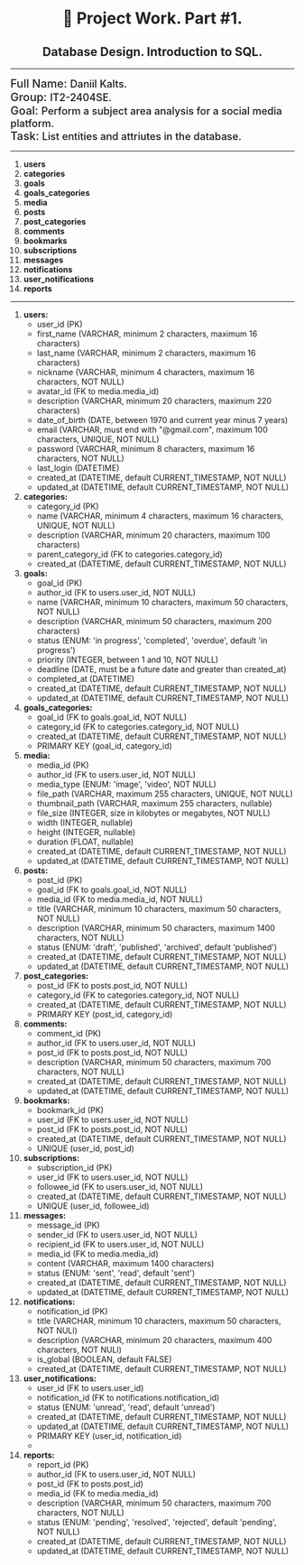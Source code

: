 <h1 style="color: #222222; text-align: center; border-bottom: none;">🚀 Project Work. Part #1.</h1>
<h2 style="color: #222222; text-align: center;">Database Design. Introduction to SQL.</h2>

<hr />

<div style="font-weight: 500">
  <span style="font-size: 20px; color: #222222">
    Full Name:
  </span>
  <span style="font-size: 18px;">
    Daniil Kalts.
  </span> <br />
  <span style="font-size: 20px; color: #222222">
    Group:
  </span>
  <span style="font-size: 18px;">
    IT2-2404SE.
  </span> <br />
  <span style="font-size: 20px; color: #222222">
    Goal:
  </span>
  <span style="font-size: 18px;">
    Perform a subject area analysis for a social media platform.
  </span> <br />
  <span style="font-size: 20px; color: #222222">
    Task:
  </span>
  <span style="font-size: 18px;">
    List entities and attriutes in the database.
  </span>
  <hr />
</div>

<ol>
  <li><b>users</b></li>
  <li><b>categories</b></li>
  <li><b>goals</b></li>
  <li><b>goals_categories</b></li>
  <li><b>media</b></li>
  <li><b>posts</b></li>
  <li><b>post_categories</b></li>
  <li><b>comments</b></li>
  <li><b>bookmarks</b></li>
  <li><b>subscriptions</b></li>
  <li><b>messages</b></li>
  <li><b>notifications</b></li>
  <li><b>user_notifications</b></li>
  <li><b>reports</b></li>
</ol>

<hr />

<ol>
  <li><b>users:</b>
    <ul>
      <li>user_id (PK)</li>
      <li>first_name (VARCHAR, minimum 2 characters, maximum 16 characters)</li>
      <li>last_name (VARCHAR, minimum 2 characters, maximum 16 characters)</li>
      <li>nickname (VARCHAR, minimum 4 characters, maximum 16 characters, NOT NULL)</li>
      <li>avatar_id (FK to media.media_id)</li>
      <li>description (VARCHAR, minimum 20 characters, maximum 220 characters)</li>
      <li>date_of_birth (DATE, between 1970 and current year minus 7 years)</li>
      <li>email (VARCHAR, must end with "@gmail.com", maximum 100 characters, UNIQUE, NOT NULL)</li>
      <li>password (VARCHAR, minimum 8 characters, maximum 16 characters, NOT NULL)</li>
      <li>last_login (DATETIME)</li>
      <li>created_at (DATETIME, default CURRENT_TIMESTAMP, NOT NULL)</li>
      <li>updated_at (DATETIME, default CURRENT_TIMESTAMP, NOT NULL)</li>
    </ul>
  </li>
  <li><b>categories:</b>
    <ul>
      <li>category_id (PK)</li>
      <li>name (VARCHAR, minimum 4 characters, maximum 16 characters, UNIQUE, NOT NULL)</li>
      <li>description (VARCHAR, minimum 20 characters, maximum 100 characters)</li>
      <li>parent_category_id (FK to categories.category_id)</li>
      <li>created_at (DATETIME, default CURRENT_TIMESTAMP, NOT NULL)</li>
    </ul>
  </li>
  <li><b>goals:</b>
    <ul>
      <li>goal_id (PK)</li>
      <li>author_id (FK to users.user_id, NOT NULL)</li>
      <li>name (VARCHAR, minimum 10 characters, maximum 50 characters, NOT NULL)</li>
      <li>description (VARCHAR, minimum 50 characters, maximum 200 characters)</li>
      <li>status (ENUM: 'in progress', 'completed', 'overdue', default 'in progress')</li>
      <li>priority (INTEGER, between 1 and 10, NOT NULL)</li>
      <li>deadline (DATE, must be a future date and greater than created_at)</li>
      <li>completed_at (DATETIME)</li>
      <li>created_at (DATETIME, default CURRENT_TIMESTAMP, NOT NULL)</li>
      <li>updated_at (DATETIME, default CURRENT_TIMESTAMP, NOT NULL)</li>
    </ul>
  </li>
  <li><b>goals_categories:</b>
    <ul>
      <li>goal_id (FK to goals.goal_id, NOT NULL)</li>
      <li>category_id (FK to categories.category_id, NOT NULL)</li>
      <li>created_at (DATETIME, default CURRENT_TIMESTAMP, NOT NULL)</li>
      <li>PRIMARY KEY (goal_id, category_id)</li>
    </ul>
  </li>
  <li><b>media:</b>
    <ul>
      <li>media_id (PK)</li>
      <li>author_id (FK to users.user_id, NOT NULL)</li>
      <li>media_type (ENUM: 'image', 'video', NOT NULL)</li>
      <li>file_path (VARCHAR, maximum 255 characters, UNIQUE, NOT NULL)</li>
      <li>thumbnail_path (VARCHAR, maximum 255 characters, nullable)</li>
      <li>file_size (INTEGER, size in kilobytes or megabytes, NOT NULL)</li>
      <li>width (INTEGER, nullable)</li>
      <li>height (INTEGER, nullable)</li>
      <li>duration (FLOAT, nullable)</li>
      <li>created_at (DATETIME, default CURRENT_TIMESTAMP, NOT NULL)</li>
      <li>updated_at (DATETIME, default CURRENT_TIMESTAMP, NOT NULL)</li>
    </ul>
  </li>
  <li><b>posts:</b>
    <ul>
      <li>post_id (PK)</li>
      <li>goal_id (FK to goals.goal_id, NOT NULL)</li>
      <li>media_id (FK to media.media_id, NOT NULL)</li>
      <li>title (VARCHAR, minimum 10 characters, maximum 50 characters, NOT NULL)</li>
      <li>description (VARCHAR, minimum 50 characters, maximum 1400 characters, NOT NULL)</li>
      <li>status (ENUM: 'draft', 'published', 'archived', default 'published')</li>
      <li>created_at (DATETIME, default CURRENT_TIMESTAMP, NOT NULL)</li>
      <li>updated_at (DATETIME, default CURRENT_TIMESTAMP, NOT NULL)</li>
    </ul>
  </li>
  <li><b>post_categories:</b>
    <ul>
      <li>post_id (FK to posts.post_id, NOT NULL)</li>
      <li>category_id (FK to categories.category_id, NOT NULL)</li>
      <li>created_at (DATETIME, default CURRENT_TIMESTAMP, NOT NULL)</li>
      <li>PRIMARY KEY (post_id, category_id)</li>
    </ul>
  </li>
  <li><b>comments:</b>
    <ul>
      <li>comment_id (PK)</li>
      <li>author_id (FK to users.user_id, NOT NULL)</li>
      <li>post_id (FK to posts.post_id, NOT NULL)</li>
      <li>description (VARCHAR, minimum 50 characters, maximum 700 characters, NOT NULL)</li>
      <li>created_at (DATETIME, default CURRENT_TIMESTAMP, NOT NULL)</li>
      <li>updated_at (DATETIME, default CURRENT_TIMESTAMP, NOT NULL)</li>
    </ul>
  </li>
  <li><b>bookmarks:</b>
    <ul>
      <li>bookmark_id (PK)</li>
      <li>user_id (FK to users.user_id, NOT NULL)</li>
      <li>post_id (FK to posts.post_id, NOT NULL)</li>
      <li>created_at (DATETIME, default CURRENT_TIMESTAMP, NOT NULL)</li>
      <li>UNIQUE (user_id, post_id)</li>
    </ul>
  </li>
  <li><b>subscriptions:</b>
    <ul>
      <li>subscription_id (PK)</li>
      <li>user_id (FK to users.user_id, NOT NULL)</li>
      <li>followee_id (FK to users.user_id, NOT NULL)</li>
      <li>created_at (DATETIME, default CURRENT_TIMESTAMP, NOT NULL)</li>
      <li>UNIQUE (user_id, followee_id)</li>
    </ul>
  </li>
  <li><b>messages:</b>
    <ul>
      <li>message_id (PK)</li>
      <li>sender_id (FK to users.user_id, NOT NULL)</li>
      <li>recipient_id (FK to users.user_id, NOT NULL)</li>
      <li>media_id (FK to media.media_id)</li>
      <li>content (VARCHAR, maximum 1400 characters)</li>
      <li>status (ENUM: 'sent', 'read', default 'sent')</li>
      <li>created_at (DATETIME, default CURRENT_TIMESTAMP, NOT NULL)</li>
      <li>updated_at (DATETIME, default CURRENT_TIMESTAMP, NOT NULL)</li>
    </ul>
  </li>
  <li><b>notifications:</b>
    <ul>
      <li>notification_id (PK)</li>
      <li>title (VARCHAR, minimum 10 characters, maximum 50 characters, NOT NULl)</li>
      <li>description (VARCHAR, minimum 20 characters, maximum 400 characters, NOT NULl)</li>
      <li>is_global (BOOLEAN, default FALSE)</li>
      <li>created_at (DATETIME, default CURRENT_TIMESTAMP, NOT NULL)</li>
    </ul>
  </li>
  <li><b>user_notifications:</b>
    <ul>
      <li>user_id (FK to users.user_id)</li>
      <li>notification_id (FK to notifications.notification_id)</li>
      <li>status (ENUM: 'unread', 'read', default 'unread')</li>
      <li>created_at (DATETIME, default CURRENT_TIMESTAMP, NOT NULL)</li>
      <li>updated_at (DATETIME, default CURRENT_TIMESTAMP, NOT NULL)</li>
      <li>PRIMARY KEY (user_id, notification_id)<li>
    </ul>
  </li>
  <li><b>reports:</b>
    <ul>
      <li>report_id (PK)</li>
      <li>author_id (FK to users.user_id, NOT NULL)</li>
      <li>post_id (FK to posts.post_id)</li>
      <li>media_id (FK to media.media_id)</li>
      <li>description (VARCHAR, minimum 50 characters, maximum 700 characters, NOT NULL)</li>
      <li>status (ENUM: 'pending', 'resolved', 'rejected', default 'pending', NOT NULL)</li>
      <li>created_at (DATETIME, default CURRENT_TIMESTAMP, NOT NULL)</li>
      <li>updated_at (DATETIME, default CURRENT_TIMESTAMP, NOT NULL)</li>
    </ul>
  </li>
</ol>
